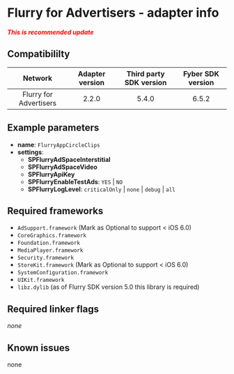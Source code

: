 # Flurry for Advertisers - adapter info

***<font color='red'>This is recommended update</font>***

## Compatibililty

| Network | Adapter version | Third party SDK version | Fyber SDK version |
|:----------:|:-------------:|:-----------------------:|:------------:|
| Flurry for Advertisers | 2.2.0 | 5.4.0 | 6.5.2 |

## Example parameters

* **name**: `FlurryAppCircleClips`
* **settings**:
	* **SPFlurryAdSpaceInterstitial**
	* **SPFlurryAdSpaceVideo**
	* **SPFlurryApiKey**
	* **SPFlurryEnableTestAds**: `YES` | `NO`
	* **SPFlurryLogLevel**: `criticalOnly` | `none` | `debug` | `all`
	
## Required frameworks

* `AdSupport.framework` (Mark as Optional to support < iOS 6.0)
* `CoreGraphics.framework`
* `Foundation.framework`
* `MediaPlayer.framework`
* `Security.framework`
* `StoreKit.framework` (Mark as Optional to support < iOS 6.0)
* `SystemConfiguration.framework`
* `UIKit.framework`
* `libz.dylib` (as of Flurry SDK version 5.0 this library is required)

## Required linker flags

_none_

## Known issues
none